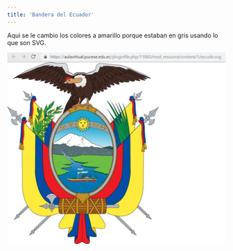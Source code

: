 ```yaml
---
title: 'Bandera del Ecuador'
---
```


Aqui se le cambio los colores a amarillo porque estaban en gris usando lo que son SVG.

![](imagenes%20del%20escudo%20%282%29.jpg)